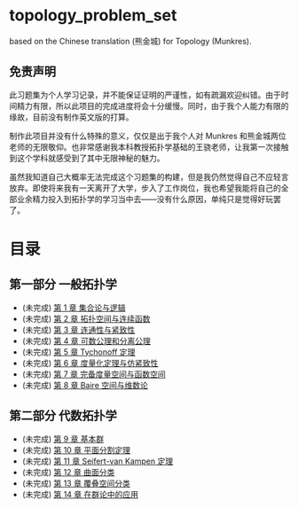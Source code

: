 # topology_problem_set
based on the Chinese translation (熊金城) for Topology (Munkres).



## 免责声明

此习题集为个人学习记录，并不能保证证明的严谨性，如有疏漏欢迎纠错。由于时间精力有限，所以此项目的完成进度将会十分缓慢。同时，由于我个人能力有限的缘故，目前没有制作英文版的打算。

制作此项目并没有什么特殊的意义，仅仅是出于我个人对 Munkres 和熊金城两位老师的无限敬仰。也非常感谢我本科教授拓扑学基础的王骁老师，让我第一次接触到这个学科就感受到了其中无限神秘的魅力。

虽然我知道自己大概率无法完成这个习题集的构建，但是我仍然觉得自己不应轻言放弃。即使将来我有一天离开了大学，步入了工作岗位，我也希望我能将自己的全部业余精力投入到拓扑学的学习当中去——没有什么原因，单纯只是觉得好玩罢了。

# 目录

## 第一部分 一般拓扑学

- (未完成) [第 1 章 集合论与逻辑](./ch/01/README.md)
- (未完成) [第 2 章 拓扑空间与连续函数](./ch/02/README.md)
- (未完成) [第 3 章 连通性与紧致性](./ch/03/README.md)
- (未完成) [第 4 章 可数公理和分离公理](./ch/04/README.md)
- (未完成) [第 5 章 Tychonoff 定理](./ch/05/README.md)
- (未完成) [第 6 章 度量化定理与仿紧致性](./ch/06/README.md)
- (未完成) [第 7 章 完备度量空间与函数空间](./ch/07/README.md)
- (未完成) [第 8 章 Baire 空间与维数论](./ch/08/README.md)

## 第二部分 代数拓扑学

- (未完成) [第 9 章 基本群](./ch/09/README.md)
- (未完成) [第 10 章 平面分割定理](./ch/10/README.md)
- (未完成) [第 11 章 Seifert-van Kampen 定理](./ch/11/README.md)
- (未完成) [第 12 章 曲面分类](./ch/12/README.md)
- (未完成) [第 13 章 覆叠空间分类](./ch/13/README.md)
- (未完成) [第 14 章 在群论中的应用](./ch/14/README.md)

